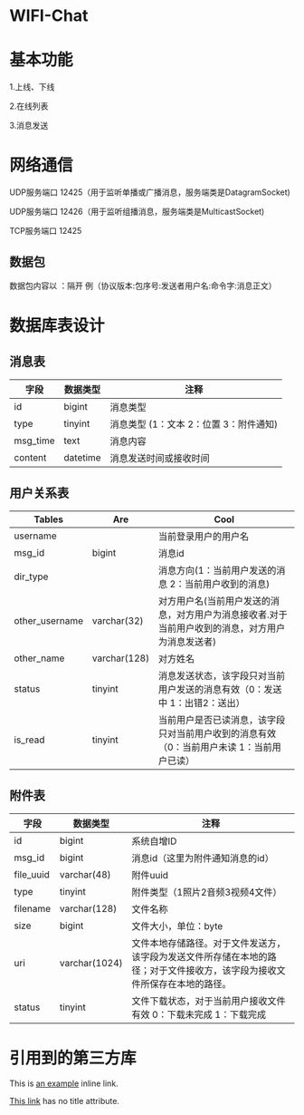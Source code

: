 # WIFI-Chat
<h1>基本功能</h1>

1.上线、下线

2.在线列表

3.消息发送

<h1>网络通信</h1>

UDP服务端口	12425（用于监听单播或广播消息，服务端类是DatagramSocket)

UDP服务端口	12426（用于监听组播消息，服务端类是MulticastSocket)

TCP服务端口	12425

<h2>数据包</h2>

数据包内容以 ：隔开 例（协议版本:包序号:发送者用户名:命令字:消息正文）

<h1>数据库表设计</h1>

<h2>消息表</h2>

| 字段   	|     数据类型  	|  注释 	|
|     ---	|       ---	|    ---	|
|   id     	|     bigint     	|    消息类型   	|
|    type    	|   tinyint       	|    消息类型 (1：文本  2：位置  3：附件通知)  	|
|   	msg_time     |   	text       |   	 消息内容   |
|   	content     |   	datetime       |   	消息发送时间或接收时间   |

<h2>用户关系表</h2>

| Tables   |      Are      |       Cool |
|       ---|           --- |        --- |
|username	 |         |	当前登录用户的用户名|
|msg_id|	bigint	|	消息id|
|dir_type	|		|消息方向(1：当前用户发送的消息   2：当前用户收到的消息)|
|other_username|	varchar(32)	|	对方用户名(当前用户发送的消息，对方用户为消息接收者.对于当前用户收到的消息，对方用户为消息发送者)|
|other_name	|varchar(128)|		对方姓名|
|status	|tinyint|	消息发送状态，该字段只对当前用户发送的消息有效（0：发送中 1：出错2：送出）|
|is_read	|tinyint		|当前用户是否已读消息，该字段只对当前用户收到的消息有效（0：当前用户未读  1：当前用户已读）|

<h2>附件表</h2>

| 字段   	|     数据类型  	|  注释 	|
|     ---	|       ---	|    ---	|
|id|	bigint|		系统自增ID|
|msg_id	|bigint	|	消息id（这里为附件通知消息的id）|
|file_uuid|	varchar(48)	|	附件uuid|
|type	|tinyint|		附件类型（1照片2音频3视频4文件）|
|filename|	varchar(128)	|	文件名称|
|size	|bigint		|文件大小，单位：byte|
|uri	|varchar(1024)	|	文件本地存储路径。对于文件发送方，该字段为发送文件所存储在本地的路径；对于文件接收方，该字段为接收文件所保存在本地的路径。|
|status	|tinyint|		文件下载状态，对于当前用户接收文件有效 0：下载未完成  1：下载完成|

<h1>引用到的第三方库</h1>

This is [an example](http://example.com/ "Title") inline link.

[This link](http://example.net/) has no title attribute.
